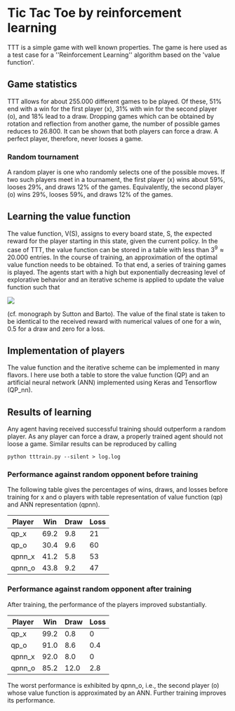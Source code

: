 # Tic Tac Toe by reinforcement learning

TTT is a simple game with well known properties. The game is here used as a test case for a ''Reinforcement Learning'' algorithm based on the 'value function'. 

## Game statistics

TTT allows for about 255.000 different games to be played. Of these,
51% end with a win for the first player (x), 31% with win for the second player (o), and 18% lead to a draw. Dropping games which can be obtained by rotation and reflection from another game, the number of possible games reduces to 26.800. It can be shown that both players can force a draw. A perfect player, therefore, never looses a game.

### Random tournament
A random player is one who randomly selects one of the possible moves.
If two such players meet in a tournament, the first player (x)
wins about 59%, looses 29%, and draws 12% of the games. Equivalently, the second player (o) wins 29%, looses 59%, and draws 12% of the games.

## Learning the value function
The value function, V(S), assigns to every board state, S, the expected reward for the player starting in this state, given the current policy. In the case of TTT, the value function can be stored in a table with less than $3^9 \approx 20.000$ entries. In the course of training, an approximation of the optimal value function needs to be obtained. To that end, a series of training games is played. The agents start with a high but exponentially decreasing level of explorative behavior and an iterative scheme is applied to update the value function such that

<img src="https://render.githubusercontent.com/render/math?math=V(S_i) = V(S_i) + \alpha(V(S_{i+1}) - V(S_i) ) ">

(cf. monograph by Sutton and Barto). The value of the final state is taken to be identical to the received reward with numerical values of one for a win, 0.5 for a draw and zero for a loss.

## Implementation of players

The value function and the iterative scheme can be implemented in many flavors. I here use both a table to store the value function (QP) and an artificial neural network (ANN) implemented using Keras and Tensorflow (QP_nn).  

## Results of learning
Any agent having received successful training should outperform a random player. As any player can force a draw, a properly trained agent should not loose a game. Similar results can be reproduced by calling

    python tttrain.py --silent > log.log

### Performance against random opponent before training
The following table gives the percentages of wins, draws, and losses before training for x and o players with table representation of value function (qp) and ANN representation (qpnn). 

| Player  | Win   | Draw   | Loss |
|---------|-------|--------|-------|
| qp_x    | 69.2  | 9.8    | 21    |
| qp_o    | 30.4  | 9.6    | 60    |
| qpnn_x  | 41.2  | 5.8    | 53    |
| qpnn_o  | 43.8  | 9.2    | 47    |

### Performance against random opponent after training

After training, the performance of the players improved substantially.

| Player  | Win   | Draw   | Loss |
|---------|-------|--------|------|
| qp_x    | 99.2  | 0.8    | 0    |
| qp_o    | 91.0  | 8.6    | 0.4  |
| qpnn_x  | 92.0  | 8.0    | 0    |
| qpnn_o  | 85.2  | 12.0   | 2.8  |

The worst performance is exhibited by qpnn_o, i.e., the second player (o) whose value function is approximated by an ANN. Further training improves its performance. 

